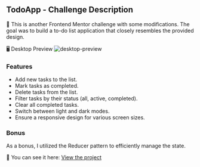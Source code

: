 ## TodoApp - Challenge Description
🚀 This is another Frontend Mentor challenge with some modifications. 
The goal was to build a to-do list application that closely resembles the provided design.

🖥️ Desktop Preview
![desktop-preview](https://github.com/Raz1945/ToDo-App/assets/109112528/e5d00b8a-4a57-41a3-98ca-544b968bb2c3)

### Features
- Add new tasks to the list.
- Mark tasks as completed.
- Delete tasks from the list.
- Filter tasks by their status (all, active, completed).
- Clear all completed tasks.
- Switch between light and dark modes.
- Ensure a responsive design for various screen sizes.

### Bonus
As a bonus, I utilized the Reducer pattern to efficiently manage the state.

👀 You can see it here: [View the project](https://www.frontendmentor.io/challenges/todo-app-Su1_KokOW)
